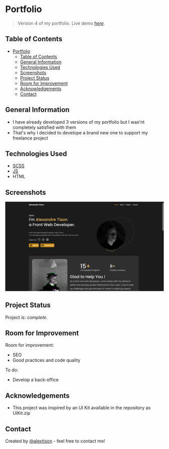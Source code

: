 # Portfolio

> Version 4 of my portfolio.
> Live demo [_here_](https://alextison.github.io/alextisonPortfolio/).

## Table of Contents

- [Portfolio](#portfolio)
  - [Table of Contents](#table-of-contents)
  - [General Information](#general-information)
  - [Technologies Used](#technologies-used)
  - [Screenshots](#screenshots)
  - [Project Status](#project-status)
  - [Room for Improvement](#room-for-improvement)
  - [Acknowledgements](#acknowledgements)
  - [Contact](#contact)

## General Information

- I have already developed 3 versions of my portfolio but I was'nt completely satisfied with them
- That's why I decided to develope a brand new one to support my freelance project

## Technologies Used

- [SCSS](https://sass-lang.com/)
- [JS](https://www.javascript.com/)
- HTML

## Screenshots

![Landing Homepage](./img/github/LandingHomepage.png)

## Project Status

Project is: _complete_.

## Room for Improvement

Room for improvement:

- SEO
- Good practices and code quality

To do:

- Develop a back-office

## Acknowledgements

- This project was inspired by an UI Kit available in the repository as UIKit.zip

## Contact

Created by [@alextison](https://github.com/alextison) - feel free to contact me!
